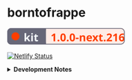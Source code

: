 # borntofrappe

![Kit Badge](https://raw.githubusercontent.com/borntofrappe/borntofrappe/master/kit-badge.svg)

[![Netlify Status](https://api.netlify.com/api/v1/badges/4e7278de-b395-4b4c-a54c-4c12fbd57fc9/deploy-status)](https://app.netlify.com/sites/borntofrappe/deploys)

<details>
<summary><strong>Development Notes</strong></summary>

## Install

```bash
npm init svelte@next
```

- Directory not empty. Continue? y

- Which Svelte app template? Skeleton project

- Use TypeScript? No

- Add ESLint for code linting? Yes

- Add Prettier for code formatting? Yes

```bash
npm install
```

## Develop

```bash
npm run dev
```

## Publish

`npm run build` creates a production version, but it's necessary to set up an [adapter](https://kit.svelte.dev/docs#adapters) first.

The application is meant to be deployed with [Netlify](https://www.netlify.com/), hence [`adapter-netlify`](https://github.com/sveltejs/kit/tree/master/packages/adapter-netlify).

```bash
npm i -D @sveltejs/adapter-netlify@next
```

Configure `svelte.config.js`.

```js
import adapter from '@sveltejs/adapter-netlify';
```

Add `netlify.toml` as a config file for Netlify.

```toml
[build]
  command = "npm run build"
  publish = "build"
```

Since you remove `adapter-auto` feel free to remove the package from the dependencies.

```diff
"devDependencies": {
-    "@sveltejs/adapter-auto": "next",
+    "@sveltejs/adapter-netlify": "^1.0.0-next.37",
```

Test the build locally.

```bash
npm run build
npm run preview
```
